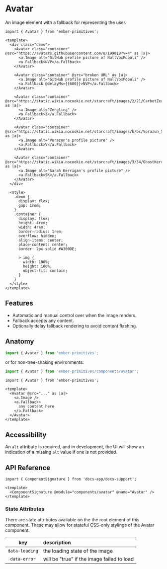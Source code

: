 # Avatar

An image element with a fallback for representing the user.


<div class="featured-demo">

```gjs live preview no-shadow
import { Avatar } from 'ember-primitives';

<template>
  <div class="demo">
    <Avatar class="container" @src="https://avatars.githubusercontent.com/u/199018?v=4" as |a|>
      <a.Image alt="GitHub profile picture of NullVoxPopuli" />
      <a.Fallback>NVP</a.Fallback>
    </Avatar>

    <Avatar class="container" @src="broken URL" as |a|>
      <a.Image alt="GitHub profile picture of NullVoxPopuli" />
      <a.Fallback @delayMs={{600}}>NVP</a.Fallback>
    </Avatar>

    <Avatar class="container" @src="https://static.wikia.nocookie.net/starcraft/images/2/21/CarbotZerglingLevel_SC2_Portrait1.jpg" as |a|>
      <a.Image alt="Zergling" />
      <a.Fallback>Z</a.Fallback>
    </Avatar>

    <Avatar class="container" @src="https://static.wikia.nocookie.net/starcraft/images/b/bc/Vorazun_SC2_Portrait1.jpg" as |a|>
      <a.Image alt="Vorazun's profile picture" />
      <a.Fallback>V</a.Fallback>
    </Avatar>

    <Avatar class="container" @src="https://static.wikia.nocookie.net/starcraft/images/3/34/GhostKerrigan_SC2_Portrait1.jpg" as |a|>
      <a.Image alt="Sarah Kerrigan's profile picture" />
      <a.Fallback>SK</a.Fallback>
    </Avatar>
  </div>

  <style>
    .demo {
      display: flex;
      gap: 1rem;
    }
    .container {
      display: flex;
      height: 4rem;
      width: 4rem;
      border-radius: 1rem;
      overflow: hidden;
      align-items: center;
      place-content: center;
      border: 2px solid #A300DE;

      > img {
        width: 100%;
        height: 100%;
        object-fit: contain;
      }
    }
  </style>
</template>
```

</div>

## Features

* Automatic and manual control over when the image renders.
* Fallback accepts any content.
* Optionally delay fallback rendering to avoid content flashing.

## Anatomy

```js 
import { Avatar } from 'ember-primitives';
```

or for non-tree-shaking environments:
```js 
import { Avatar } from 'ember-primitives/components/avatar';
```


```gjs 
import { Avatar } from 'ember-primitives';

<template>
  <Avatar @src="..." as |a|>
    <a.Image />
    <a.Fallback>
      any content here
    </a.Fallback>
  </Avatar>
</template>
```

## Accessibility

An `alt` attribute is required, and in development, the UI will show an indication of a missing `alt` value if one is not provided.

## API Reference

```gjs live no-shadow
import { ComponentSignature } from 'docs-app/docs-support';

<template>
  <ComponentSignature @module="components/avatar" @name="Avatar" />
</template>
```

### State Attributes

There are state attributes available on the the root element of this component.
These may allow for stateful CSS-only stylings of the Avatar component.

| key | description |  
| :---: | :----------- |  
| `data-loading` | the loading state of the image | 
| `data-error` | will be "true" if the image failed to load | 


